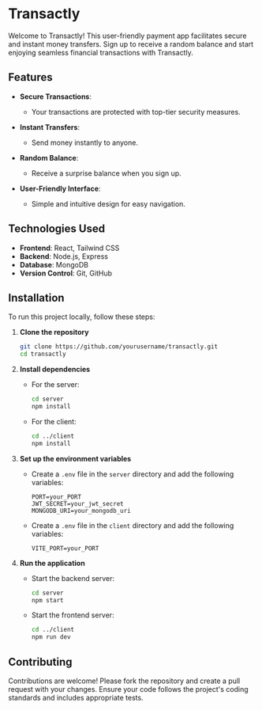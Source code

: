 # Transactly

Welcome to Transactly! This user-friendly payment app facilitates secure and instant money transfers. Sign up to receive a random balance and start enjoying seamless financial transactions with Transactly.

## Features

- **Secure Transactions**: 
  - Your transactions are protected with top-tier security measures.

- **Instant Transfers**:
  - Send money instantly to anyone.

- **Random Balance**:
  - Receive a surprise balance when you sign up.

- **User-Friendly Interface**:
  - Simple and intuitive design for easy navigation.

## Technologies Used

- **Frontend**: React, Tailwind CSS
- **Backend**: Node.js, Express
- **Database**: MongoDB
- **Version Control**: Git, GitHub

## Installation

To run this project locally, follow these steps:

1. **Clone the repository**
    ```bash
    git clone https://github.com/yourusername/transactly.git
    cd transactly
    ```

2. **Install dependencies**
    - For the server:
        ```bash
        cd server
        npm install
        ```
    - For the client:
        ```bash
        cd ../client
        npm install
        ```

3. **Set up the environment variables**
    - Create a `.env` file in the `server` directory and add the following variables:
        ```env
        PORT=your_PORT
        JWT_SECRET=your_jwt_secret
        MONGODB_URI=your_mongodb_uri
        ```
   
   - Create a `.env` file in the `client` directory and add the following variables:
        ```env
        VITE_PORT=your_PORT
        ```

4. **Run the application**
    - Start the backend server:
        ```bash
        cd server
        npm start
        ```
    - Start the frontend server:
        ```bash
        cd ../client
        npm run dev
        ```

## Contributing

Contributions are welcome! Please fork the repository and create a pull request with your changes. Ensure your code follows the project's coding standards and includes appropriate tests.
